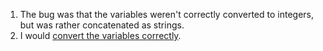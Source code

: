 1. The bug was that the variables weren't correctly converted to integers, but was rather concatenated as strings.
2. I would [convert the variables correctly](./fix.png).
